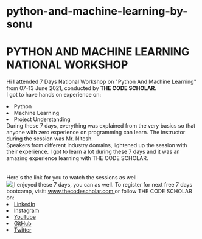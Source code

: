 # python-and-machine-learning-by-sonu
# PYTHON AND MACHINE LEARNING NATIONAL WORKSHOP
Hi I attended 7 Days National Workshop on "Python And Machine Learning" from 07-13
June 2021, conducted by <b> THE CODE SCHOLAR</b>.
<br>I got to have hands on experience on:
<li>Python
<li>Machine Learning
<li>Project Understanding
<br>
During these 7 days, everything was explained from the very basics so that
anyone with zero experience on programming can learn.
The instructor during the session was Mr. Nitesh.
<br>Speakers from different industry domains, lightened up the session with their
experience.
I got to learn a lot during these 7 days and it was an amazing experience learning with THE
CODE SCHOLAR.<br>
<br><br>Here's the link for you to watch the sessions as well<br>
<a
href="https://www.youtube.com/watch?v=feCL8qbjgN0&list=PL3Hnv9OFTJvW4zFKj0qXOpk
oNe4AQTzCF&index=1"> <img
src="https://github.com/thecodescholar/tcs_data/blob/main/PYTHON%20AND%20MACHIN
E%20LEARNING.png"> </a>
I enjoyed these 7 days, you can as well. To register for next free 7 days bootcamp, visit:
<a href="http://www.thecodescholar.com"> www.thecodescholar.com </a>
or follow THE CODE SCHOLAR on:
<li><a href=
"https://linkedin.com/company/the-code-scholar">LinkedIn</a>
<li><a href=
"https://www.instagram.com/thecodescholar">Instagram</a>
<li><a href=
"https://youtube.com/channel/UCyG-UNr0u8rIb3Dxq2TAZ9A">YouTube</a>
<li><a href=
"https://github.com/thecodescholar">GitHub</a>
<li><a href=
"https://twitter.com/thecodescholar_">Twitter</a>
